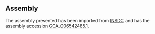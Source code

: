 
Assembly
--------

The assembly presented has been imported from 
[INSDC](http://www.insdc.org) and has the assembly accession
[GCA\_006542485.1](http://www.ebi.ac.uk/ena/data/view/GCA_006542485.1).

